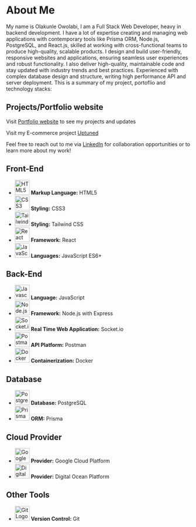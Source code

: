 
# About Me

My name is Olakunle Owolabi, I am a Full Stack Web Developer, heavy in backend development. I have a lot of expertise creating and managing web applications with contemporary tools like Prisma ORM, Node.js, PostgreSQL, and React.js, skilled at working with cross-functional teams to produce high-quality, scalable products. I design and build user-friendly, responsive websites and applications, ensuring seamless user experiences and robust functionality. I also deliver high-quality, maintainable code and stay updated with industry trends and best practices. Experienced with complex database design and structure, writing high performance API and server deployment. This is a summary of my project, portoflio and technology stacks:

## Projects/Portfolio website

Visit [Portfolio website](https://olakunleowolabi.vercel.app/) to see my projects and updates

Visit my E-commerce project [Uptuned](https://www.uptuned.shop/)

Feel free to reach out to me via [LinkedIn](https://www.linkedin.com/in/olakunle-owolabi-64630995) for collaboration opportunities or to learn more about my work!

## Front-End

- <img src="https://upload.wikimedia.org/wikipedia/commons/3/38/HTML5_Badge.svg" alt="HTML5 Logo" width="40" height="40"> **Markup Language:** HTML5
- <img src="https://upload.wikimedia.org/wikipedia/commons/d/d5/CSS3_logo_and_wordmark.svg" alt="CSS3 Logo" width="40" height="40"> **Styling:** CSS3
- <img src="https://picperf.io/https://laravelnews.s3.amazonaws.com/images/tailwindcss-1633184775.jpg" alt="Tailwind CSS Logo" width="40" height="40"> **Styling:** Tailwind CSS
- <img src="https://upload.wikimedia.org/wikipedia/commons/a/a7/React-icon.svg" alt="React Logo" width="40" height="40"> **Framework:** React
- <img src="https://upload.wikimedia.org/wikipedia/commons/6/6a/JavaScript-logo.png" alt="JavaScript Logo" width="40" height="40"> **Languages:** JavaScript ES6+

## Back-End

- <img src="https://upload.wikimedia.org/wikipedia/commons/6/6a/JavaScript-logo.png" alt="Javascript Logo" width="40" height="40"> **Language:** JavaScript
- <img src="https://upload.wikimedia.org/wikipedia/commons/d/d9/Node.js_logo.svg" alt="Node.js Logo" width="40" height="40"> **Framework:** Node.js with Express
- <img src="https://upload.wikimedia.org/wikipedia/commons/9/96/Socket-io.svg" alt="Socket.io Logo" width="40" height="40"> **Real Time Web Application:** Socket.io
- <img src="https://upload.wikimedia.org/wikipedia/commons/c/c2/Postman_%28software%29.png" alt="Postman Logo" width="40" height="40"> **API Platform:** Postman
- <img src="https://upload.wikimedia.org/wikipedia/commons/4/4e/Docker_%28container_engine%29_logo.svg" alt="Docker Logo" width="40" height="40"> **Containerization:** Docker

## Database

- <img src="https://upload.wikimedia.org/wikipedia/commons/2/29/Postgresql_elephant.svg" alt="PostgreSQL Logo" width="40" height="40"> **Database:** PostgreSQL
- <img src="https://cdn.worldvectorlogo.com/logos/prisma-2.svg" alt="Prisma Logo" width="40" height="40"> **ORM:** Prisma

## Cloud Provider

- <img src="https://cloud.google.com/images/social-icon-google-cloud-1200-630.png" alt="Google Cloud Logo" width="40" height="40"> **Provider:** Google Cloud Platform
- <img src="https://upload.wikimedia.org/wikipedia/commons/f/ff/DigitalOcean_logo.svg" alt="Digital Ocean Logo" width="40" height="40"> **Provider:** Digital Ocean Platform

## Other Tools

- <img src="https://upload.wikimedia.org/wikipedia/commons/e/e0/Git-logo.svg" alt="Git Logo" width="40" height="40"> **Version Control:** Git
